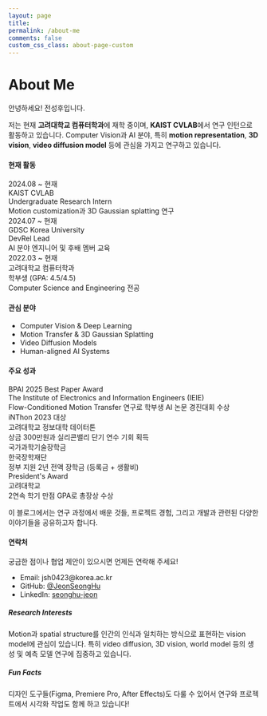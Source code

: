 ```yaml
---
layout: page
title: 
permalink: /about-me
comments: false
custom_css_class: about-page-custom
---
```


<div class="featured-box">
<h1 class="page-title">About Me</h1>
<p>안녕하세요! 전성후입니다.</p>

<p>저는 현재 <strong>고려대학교 컴퓨터학과</strong>에 재학 중이며, <strong>KAIST CVLAB</strong>에서 연구 인턴으로 활동하고 있습니다. Computer Vision과 AI 분야, 특히 <strong>motion representation</strong>, <strong>3D vision</strong>, <strong>video diffusion model</strong> 등에 관심을 가지고 연구하고 있습니다.</p>
</div>

<div class="about-content-wrapper">
<div class="row justify-content-between">
<div class="col-md-8 pr-5">

<h4>현재 활동</h4>
<div class="timeline">
    <div class="timeline-item current">
        <div class="timeline-dot"></div>
        <div class="timeline-content">
            <div class="timeline-date">2024.08 ~ 현재</div>
            <div class="timeline-title">KAIST CVLAB</div>
            <div class="timeline-subtitle">Undergraduate Research Intern</div>
            <div class="timeline-description">Motion customization과 3D Gaussian splatting 연구</div>
        </div>
    </div>
    <div class="timeline-item current">
        <div class="timeline-dot"></div>
        <div class="timeline-content">
            <div class="timeline-date">2024.07 ~ 현재</div>
            <div class="timeline-title">GDSC Korea University</div>
            <div class="timeline-subtitle">DevRel Lead</div>
            <div class="timeline-description">AI 분야 엔지니어 및 후배 멤버 교육</div>
        </div>
    </div>
    <div class="timeline-item current">
        <div class="timeline-dot"></div>
        <div class="timeline-content">
            <div class="timeline-date">2022.03 ~ 현재</div>
            <div class="timeline-title">고려대학교 컴퓨터학과</div>
            <div class="timeline-subtitle">학부생 (GPA: 4.5/4.5)</div>
            <div class="timeline-description">Computer Science and Engineering 전공</div>
        </div>
    </div>
</div>

<h4>관심 분야</h4>
<ul>
<li>Computer Vision & Deep Learning</li>
<li>Motion Transfer & 3D Gaussian Splatting</li>
<li>Video Diffusion Models</li>
<li>Human-aligned AI Systems</li>
</ul>

<h4>주요 성과</h4>
<div class="achievement-grid">
    <div class="achievement-card">
        <div class="achievement-title">BPAI 2025 Best Paper Award</div>
        <div class="achievement-org">The Institute of Electronics and Information Engineers (IEIE)</div>
        <div class="achievement-desc">Flow-Conditioned Motion Transfer 연구로 학부생 AI 논문 경진대회 수상</div>
    </div>
    <div class="achievement-card">
        <div class="achievement-title">iNThon 2023 대상</div>
        <div class="achievement-org">고려대학교 정보대학 데이터톤</div>
        <div class="achievement-desc">상금 300만원과 실리콘밸리 단기 연수 기회 획득</div>
    </div>
    <div class="achievement-card">
        <div class="achievement-title">국가과학기술장학금</div>
        <div class="achievement-org">한국장학재단</div>
        <div class="achievement-desc">정부 지원 2년 전액 장학금 (등록금 + 생활비)</div>
    </div>
    <div class="achievement-card">
        <div class="achievement-title">President's Award</div>
        <div class="achievement-org">고려대학교</div>
        <div class="achievement-desc">2연속 학기 만점 GPA로 총장상 수상</div>
    </div>
</div>

<p>이 블로그에서는 연구 과정에서 배운 것들, 프로젝트 경험, 그리고 개발과 관련된 다양한 이야기들을 공유하고자 합니다.</p>

<h4>연락처</h4>
<p>궁금한 점이나 협업 제안이 있으시면 언제든 연락해 주세요!</p>
<ul>
<li>Email: jsh0423@korea.ac.kr</li>
<li>GitHub: <a href="https://github.com/JeonSeongHu" target="_blank">@JeonSeongHu</a></li>
<li>LinkedIn: <a href="https://www.linkedin.com/in/seonghu-jeon-3a74402b1/" target="_blank">seonghu-jeon</a></li>
</ul>

</div>

<div class="col-md-4">
<div class="sticky-top sticky-top-80">
<h5>Research Interests</h5>
<p>Motion과 spatial structure를 인간의 인식과 일치하는 방식으로 표현하는 vision model에 관심이 있습니다. 특히 video diffusion, 3D vision, world model 등의 생성 및 예측 모델 연구에 집중하고 있습니다.</p>

<h5>Fun Facts</h5>
<p>디자인 도구들(Figma, Premiere Pro, After Effects)도 다룰 수 있어서 연구와 프로젝트에서 시각화 작업도 함께 하고 있습니다!</p>
</div>
</div>
</div>
</div> <!-- Close about-content-wrapper -->
